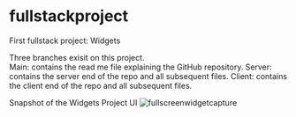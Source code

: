 # fullstackproject
First fullstack project: Widgets

Three branches exisit on this project. <br>
Main: contains the read me file explaining the GitHub repository. 
Server: contains the server end of the repo and all subsequent files. 
Client: contains the client end of the repo and all subsequent files. 

Snapshot of the Widgets Project UI
![fullscreenwidgetcapture](https://github.com/Joyaburke/fullstackproject/assets/130799658/38261f07-6b31-48dc-9ed9-1e5299560249)

